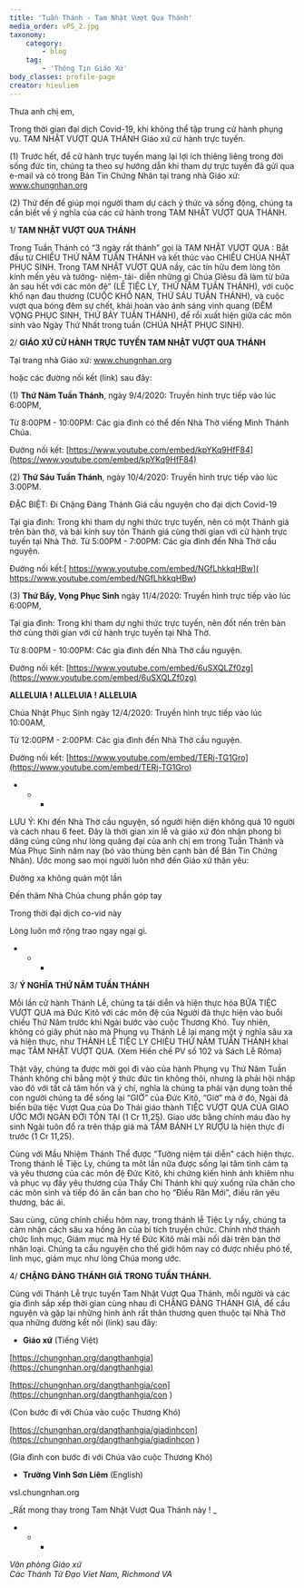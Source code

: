 ```yaml
---
title: 'Tuần Thánh - Tam Nhật Vượt Qua Thánh'
media_order: vPS_2.jpg
taxonomy:
    category:
        - blog
    tag:
        - 'Thông Tin Giáo Xứ'
body_classes: profile-page
creator: hieuliem
---
```


Thưa anh chị em,

Trong thời gian đại dịch Covid-19, khi không thể tập trung cử hành phụng vụ. TAM NHẬT VƯỢT QUA THÁNH Giáo xứ cử hành trực tuyến.

(1) Trước hết, để cử hành trực tuyến mang lại lợi ích thiêng liêng trong đời sống đức tin, chúng ta theo sự hướng dẫn khi tham dự trực tuyến đã gửi qua e-mail và có trong Bản Tin Chứng Nhân tại trang nhà Giáo xứ: www.chungnhan.org

(2) Thứ đến để giúp mọi người tham dự cách ý thức và sống động, chúng ta cần biết về ý nghĩa của các cử hành trong TAM NHẬT VƯỢT QUA THÁNH.

 
1/ **TAM NHẬT VƯỢT QUA THÁNH** 

Trong Tuần Thánh có “3 ngày rất thánh” gọi là TAM NHẬT VƯỢT QUA : Bắt đầu từ CHIỀU THỨ NĂM TUẦN THÁNH và kết thúc vào CHIỀU CHÚA NHẬT PHỤC SINH.  Trong TAM NHẬT VƯỢT QUA nầy, các tín hữu đem lòng tôn kính mến yêu và tưởng- niệm- tái- diễn những gì Chúa Giêsu đã làm từ bữa ăn sau hết với các môn đệ” (LỄ TIỆC LY, THỨ NĂM TUẦN THÁNH), với cuộc khổ nạn đau thương (CUỘC KHỔ NẠN, THỨ SÁU TUẦN THÁNH), và cuộc vượt qua bóng đêm sự chết, khải hoàn vào ánh sáng vinh quang (ĐÊM VỌNG PHỤC SINH, THỨ BẢY TUẦN THÁNH), để rồi xuất hiện giữa các môn sinh vào Ngày Thứ Nhất trong tuần (CHÚA NHẬT PHỤC SINH).

 

2/ **GIÁO XỨ CỬ HÀNH TRỰC TUYẾN TAM NHẬT VƯỢT QUA THÁNH**

 

Tại trang nhà Giáo xứ: www.chungnhan.org

hoặc các đường nối kết (link) sau đây:


(1) **Thứ  Năm Tuần Thánh**, ngày 9/4/2020: Truyền hình trực tiếp vào lúc 6:00PM, 

Từ 8:00PM - 10:00PM: Các gia đình có thể đến Nhà Thờ viếng Mình Thánh Chúa.

Đường nối kết: [https://www.youtube.com/embed/kpYKq9HfF84](https://www.youtube.com/embed/kpYKq9HfF84)

 

(2) **Thứ  Sáu Tuần Thánh**, ngày 10/4/2020: Truyền hình trực tiếp vào lúc 3:00PM.

ĐẶC BIỆT: Đi Chặng Đàng Thánh Giá cầu nguyện cho đại dịch Covid-19

Tại gia đình: Trong khi tham dự nghi thức trực tuyến, nên có một Thánh giá trên bàn thờ, và bái kính suy tôn Thánh giá cùng thời gian với cử hành trực tuyến tại Nhà Thờ. Từ 5:00PM - 7:00PM: Các gia đình đến Nhà Thờ cầu nguyện.

 Đường nối kết:[ https://www.youtube.com/embed/NGfLhkkqHBw]( https://www.youtube.com/embed/NGfLhkkqHBw)

 

(3) **Thứ Bẩy, Vọng Phục Sinh** ngày 11/4/2020: Truyền hình trực tiếp vào lúc 6:00PM, 

Tại gia đình: Trong khi tham dự nghi thức trực tuyến, nên đốt nến trên bàn thờ cùng  thời gian với cử hành trực tuyến tại Nhà Thờ.

Từ 8:00PM - 10:00PM: Các gia đình đến Nhà Thờ cầu nguyện.

Đường nối kết: [https://www.youtube.com/embed/6uSXQLZf0zg](https://www.youtube.com/embed/6uSXQLZf0zg)

 

**ALLELUIA ! ALLELUIA ! ALLELUIA**

 

Chúa Nhật Phục Sinh ngày 12/4/2020: Truyền hình trực tiếp vào lúc 10:00AM, 

Từ 12:00PM - 2:00PM: Các gia đình đến Nhà Thờ cầu nguyện.

Đường nối kết: [https://www.youtube.com/embed/TERj-TG1Gro](https://www.youtube.com/embed/TERj-TG1Gro)



+ + + 

 

LƯU Ý: Khi đến Nhà Thờ cầu nguyện, số người hiện diện không quá 10 người và cách nhau 6 feet. Đây là thời gian xin lễ và giáo xứ đón nhận phong bì dâng cúng cũng như lòng quảng đại của anh chị em trong Tuần Thánh và Mùa Phục Sinh năm nay (bỏ vào thùng bên cạnh bàn để Bản Tin Chứng Nhân). Ước mong sao mọi người luôn nhớ đến Giáo xứ thân yêu:



Đường xa không quản một lần

Đến thăm Nhà Chúa chung phần góp tay

Trong thời đại dịch co-vid này

Lòng luôn mở rộng trao ngay ngại gì.

 

+ + + 

  

3/ **Ý NGHĨA THỨ NĂM TUẦN THÁNH**

 

Mỗi lần cử hành Thánh Lễ, chúng ta tái diễn và hiện thực hóa BỮA TIỆC VƯỢT QUA mà Đức Kitô với các môn đệ của Người đã thực hiện vào buổi chiều Thứ Năm trước khi Ngài bước vào cuộc Thương Khó. Tuy nhiên, không có giây phút nào mà Phụng vụ Thánh Lễ lại mang một ý nghĩa sâu xa và hiện thực, như THÁNH LỄ TIỆC LY CHIÈU THỨ NĂM TUẦN THÁNH khai mạc TÂM NHẬT VƯỢT QUA. (Xem Hiến chế PV số 102 và Sách Lễ Rôma)

 

Thật vậy, chúng ta được mời gọi đi vào của hành Phụng vụ Thứ Năm Tuần Thánh không chỉ bằng một ý thức đức tin không thôi, nhưng là phải hội nhập vào đó với tất cả tâm hồn và ý chí, nghĩa là chúng ta phải vận dụng toàn thể con người chúng ta để sống lại “GIỜ” của Đức Kitô, “Giờ” mà ở đó, Ngài đã biến bữa tiệc Vượt Qua của Do Thái giáo thành TIỆC VƯỢT QUA CỦA GIAO ƯỚC MỚI NGÀN ĐỜI TỒN TẠI (1 Cr 11,25). Giao ước bằng chính máu đào hy sinh Ngài tuôn đổ ra trên thập giá mà TẤM BÁNH LY RƯỢU là hiện thực đi trước (1 Cr 11,25).


Cùng với Mầu Nhiệm Thánh Thể được “Tưởng niệm tái diễn” cách hiện thực. Trong thánh lễ Tiệc Ly, chúng ta môt lần nữa được sống lại tâm tình cảm tạ và yêu thương của các môn đệ Đức Kitô, khi chứng kiến hình ảnh khiêm nhu và phục vụ đầy yêu thương của Thầy Chí Thánh khi quỳ xuống rửa chân cho các môn sinh và tiếp đó ân cần ban cho họ “Điều Răn Mới”, điều răn yêu thương, bác ái.

 

Sau cùng, cũng chính chiều hôm nay, trong thánh lễ Tiệc Ly nầy, chúng ta cảm nhận cách sâu xa hồng ân của bí tích truyền chức. Chính nhờ thánh chức linh mục, Giám mục mà Hy tế Đức Kitô mãi mãi nối dài trên bàn thờ nhân loại. Chúng ta cầu nguyện cho thế giới hôm nay có được nhiều phó tế, linh mục, giám mục như lòng Chúa mong ước.


4/ **CHẶNG ĐÀNG THÁNH GIÁ TRONG TUẦN THÁNH.**

 

Cùng với Thánh Lễ trực tuyến Tam Nhật Vượt Qua Thánh, mỗi người và các gia đình sắp xếp thời gian cùng nhau đi CHẶNG ĐÀNG THÁNH GIÁ, để cầu nguyện và gặp lại những hình ảnh rất thân thương quen thuộc tại Nhà Thờ qua những đường kết nối (link) sau đây: 

 

- **Giáo xứ** (Tiếng Việt)

[https://chungnhan.org/dangthanhgia](https://chungnhan.org/dangthanhgia) 

 

[https://chungnhan.org/dangthanhgia/con](https://chungnhan.org/dangthanhgia/con )

(Con bước đi với Chúa vào cuộc Thương Khó)

 

[https://chungnhan.org/dangthanhgia/giadinhcon](https://chungnhan.org/dangthanhgia/giadinhcon ) 

(Gia đình con  bước đi với Chúa vào cuộc Thương Khó)

 

 - **Trường Vinh Sơn Liêm** (English)

 vsl.chungnhan.org

 

_Rất mong thay trong Tam Nhật Vượt Qua Thánh này ! _

 

+ + +

 

_Văn phòng Giáo xứ<br>Các Thánh Tử Đạo Viet Nam, Richmond VA_
